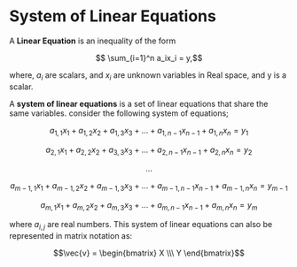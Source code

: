 # System of Linear Equations

A **Linear Equation** is an inequality of the form 

```math

\sum_{i=1}^n a_ix_i = y,
```

where, $a_i$ are scalars, and $x_i$ are unknown variables in Real space, and y is a scalar.

A **system of linear equations** is a set of linear equations that share the same variables. consider the following system of equations;
```math 
a_{1,1}x_1 + a_{1,2}x_2 +  a_{1,3}x_3 + ... + a_{1,n-1}x_{n-1} + a_{1,n}x_n  = y_1
```
```math
a_{2,1}x_1 + a_{2,2}x_2 +  a_{3,3}x_3 + ... + a_{2,n-1}x_{n-1} + a_{2,n}x_n  = y_2
```
```math
...
```
```math
a_{{m-1},1}x_1 + a_{{m-1},2}x_2 +  a_{{m-1},3}x_3 + ... + a_{{m-1},n-1}x_{n-1} + a_{{m-1},n}x_n  = y_{m-1}
```
```math
a_{{m},1}x_1 + a_{{m},2}x_2 +  a_{{m},3}x_3 + ... + a_{{m},n-1}x_{n-1} + a_{{m},n}x_n  = y_{m}
```

where $a_{i,j}$ are real numbers. This system of linear equations can also be represented in matrix notation as:
```math
\vec{v} = \begin{bmatrix} X \\\ Y \end{bmatrix}
```

